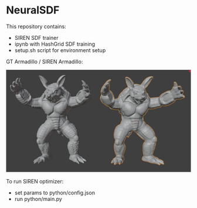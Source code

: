 # NeuralSDF

This repository contains:
- SIREN SDF trainer
- ipynb with HashGrid SDF training
- setup.sh script for environment setup

GT Armadillo / SIREN Armadillo:

![examples](https://github.com/RomanRodionov/NeuralSDF_Demo/blob/main/examples.png?raw=true)

To run SIREN optimizer: 
    
- set params to python/config.json
- run python/main.py
